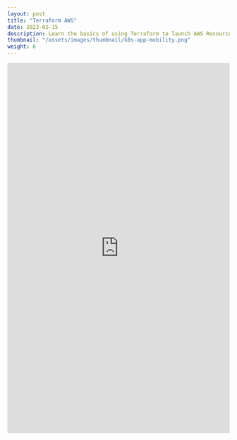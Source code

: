 ```yaml
---
layout: post
title: "Terraform AWS"
date: 2023-02-15
description: Learn the basics of using Terraform to launch AWS Resources
thumbnail: "/assets/images/thumbnail/k8s-app-mobility.png"
weight: 6
---
```


<iframe width="100%" height="840" sandbox="allow-forms allow-modals allow-popups allow-same-origin allow-scripts" src="https://play.instruqt.com/embed/dell/tracks/terraform-aws?token=em_OFZBJE_88jVn-lC7" style="border: 0;"></iframe>

